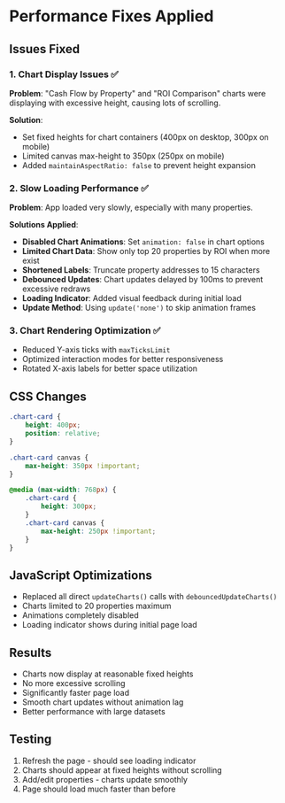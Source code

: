 # Performance Fixes Applied

## Issues Fixed

### 1. Chart Display Issues ✅
**Problem**: "Cash Flow by Property" and "ROI Comparison" charts were displaying with excessive height, causing lots of scrolling.

**Solution**:
- Set fixed heights for chart containers (400px on desktop, 300px on mobile)
- Limited canvas max-height to 350px (250px on mobile)
- Added `maintainAspectRatio: false` to prevent height expansion

### 2. Slow Loading Performance ✅
**Problem**: App loaded very slowly, especially with many properties.

**Solutions Applied**:
- **Disabled Chart Animations**: Set `animation: false` in chart options
- **Limited Chart Data**: Show only top 20 properties by ROI when more exist
- **Shortened Labels**: Truncate property addresses to 15 characters
- **Debounced Updates**: Chart updates delayed by 100ms to prevent excessive redraws
- **Loading Indicator**: Added visual feedback during initial load
- **Update Method**: Using `update('none')` to skip animation frames

### 3. Chart Rendering Optimization ✅
- Reduced Y-axis ticks with `maxTicksLimit`
- Optimized interaction modes for better responsiveness
- Rotated X-axis labels for better space utilization

## CSS Changes
```css
.chart-card {
    height: 400px;
    position: relative;
}

.chart-card canvas {
    max-height: 350px !important;
}

@media (max-width: 768px) {
    .chart-card {
        height: 300px;
    }
    .chart-card canvas {
        max-height: 250px !important;
    }
}
```

## JavaScript Optimizations
- Replaced all direct `updateCharts()` calls with `debouncedUpdateCharts()`
- Charts limited to 20 properties maximum
- Animations completely disabled
- Loading indicator shows during initial page load

## Results
- Charts now display at reasonable fixed heights
- No more excessive scrolling
- Significantly faster page load
- Smooth chart updates without animation lag
- Better performance with large datasets

## Testing
1. Refresh the page - should see loading indicator
2. Charts should appear at fixed heights without scrolling
3. Add/edit properties - charts update smoothly
4. Page should load much faster than before
